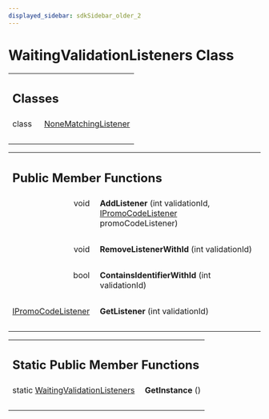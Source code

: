 ```yaml
---
displayed_sidebar: sdkSidebar_older_2
---
```

# WaitingValidationListeners Class 

<div class="contents"><table class="memberdecls"><tr class="heading"><td colspan="2"><h2 class="groupheader"><a id="nested-classes" name="nested-classes"></a> Classes</h2></td></tr><tr class="memitem:"><td class="memItemLeft" align="right" valign="top">class &#160;</td><td class="memItemRight" valign="bottom"><a class="el" href="class_b_f_g_s_d_k_1_1_waiting_validation_listeners_1_1_none_matching_listener.html">NoneMatchingListener</a></td></tr><tr class="separator:"><td class="memSeparator" colspan="2">&#160;</td></tr></table><table class="memberdecls"><tr class="heading"><td colspan="2"><h2 class="groupheader"><a id="pub-methods" name="pub-methods"></a> Public Member Functions</h2></td></tr><tr class="memitem:a669824d0631599271ae198d657e3da31"><td class="memItemLeft" align="right" valign="top"><a id="a669824d0631599271ae198d657e3da31" name="a669824d0631599271ae198d657e3da31"></a> void&#160;</td><td class="memItemRight" valign="bottom"><b>AddListener</b> (int validationId, <a class="el" href="interface_b_f_g_s_d_k_1_1_i_promo_code_listener.html">IPromoCodeListener</a> promoCodeListener)</td></tr><tr class="separator:a669824d0631599271ae198d657e3da31"><td class="memSeparator" colspan="2">&#160;</td></tr><tr class="memitem:a961cf6b566735cc8faa1d8ddc59780ef"><td class="memItemLeft" align="right" valign="top"><a id="a961cf6b566735cc8faa1d8ddc59780ef" name="a961cf6b566735cc8faa1d8ddc59780ef"></a> void&#160;</td><td class="memItemRight" valign="bottom"><b>RemoveListenerWithId</b> (int validationId)</td></tr><tr class="separator:a961cf6b566735cc8faa1d8ddc59780ef"><td class="memSeparator" colspan="2">&#160;</td></tr><tr class="memitem:a60c8e3b9e33238bbcd190bf3dc97db45"><td class="memItemLeft" align="right" valign="top"><a id="a60c8e3b9e33238bbcd190bf3dc97db45" name="a60c8e3b9e33238bbcd190bf3dc97db45"></a> bool&#160;</td><td class="memItemRight" valign="bottom"><b>ContainsIdentifierWithId</b> (int validationId)</td></tr><tr class="separator:a60c8e3b9e33238bbcd190bf3dc97db45"><td class="memSeparator" colspan="2">&#160;</td></tr><tr class="memitem:a4a4307a0637945cbc0f462e4101c6e17"><td class="memItemLeft" align="right" valign="top"><a id="a4a4307a0637945cbc0f462e4101c6e17" name="a4a4307a0637945cbc0f462e4101c6e17"></a><a class="el" href="interface_b_f_g_s_d_k_1_1_i_promo_code_listener.html">IPromoCodeListener</a>&#160;</td><td class="memItemRight" valign="bottom"><b>GetListener</b> (int validationId)</td></tr><tr class="separator:a4a4307a0637945cbc0f462e4101c6e17"><td class="memSeparator" colspan="2">&#160;</td></tr></table><table class="memberdecls"><tr class="heading"><td colspan="2"><h2 class="groupheader"><a id="pub-static-methods" name="pub-static-methods"></a> Static Public Member Functions</h2></td></tr><tr class="memitem:aaf5862f0cc424148662c1ffaad369130"><td class="memItemLeft" align="right" valign="top"><a id="aaf5862f0cc424148662c1ffaad369130" name="aaf5862f0cc424148662c1ffaad369130"></a> static <a class="el" href="class_b_f_g_s_d_k_1_1_waiting_validation_listeners.html">WaitingValidationListeners</a>&#160;</td><td class="memItemRight" valign="bottom"><b>GetInstance</b> ()</td></tr><tr class="separator:aaf5862f0cc424148662c1ffaad369130"><td class="memSeparator" colspan="2">&#160;</td></tr></table></div> 
